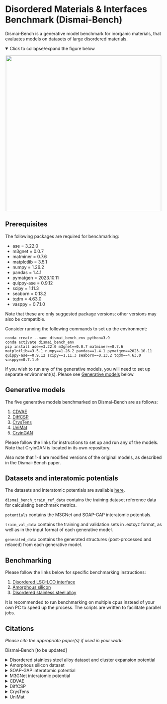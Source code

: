 # Disordered Materials &amp; Interfaces Benchmark (Dismai-Bench)
Dismai-Bench is a generative model benchmark for inorganic materials, that evaluates models on datasets of large disordered materials.

<details open>
  <summary>Click to collapse/expand the figure below</summary>
  <p align="center">
    <img src="assets/gen_examples.gif" width="500"> 
  </p>
</details>

## Prerequisites
The following packages are required for benchmarking:
- ase = 3.22.0
- m3gnet = 0.0.7
- matminer = 0.7.6
- matplotlib = 3.5.1
- numpy = 1.26.2
- pandas = 1.4.1
- pymatgen = 2023.10.11
- quippy-ase = 0.9.12
- scipy = 1.11.3
- seaborn = 0.13.2
- tqdm = 4.63.0
- vasppy = 0.7.1.0

Note that these are only suggested package versions; other versions may also be compatible.

Consider running the following commands to set up the environment:
```
conda create --name dismai_bench_env python=3.9
conda activate dismai_bench_env
pip install ase==3.22.0 m3gnet==0.0.7 matminer==0.7.6 matplotlib==3.5.1 numpy==1.26.2 pandas==1.4.1 pymatgen==2023.10.11 quippy-ase==0.9.12 scipy==1.11.3 seaborn==0.13.2 tqdm==4.63.0 vasppy==0.7.1.0
```

If you wish to run any of the generative models, you will need to set up separate environment(s). Please see [Generative models](#generative-models) below.

## Generative models
The five generative models benchmarked on Dismai-Bench are as follows:
1. [CDVAE](https://github.com/ertekin-research-group/Dismai-Bench/tree/main/models/cdvae)
2. [DiffCSP](https://github.com/ertekin-research-group/Dismai-Bench/tree/main/models/diffcsp)
3. [CrysTens](https://github.com/ertekin-research-group/Dismai-Bench/tree/main/models/crystens)
4. [UniMat](https://github.com/ertekin-research-group/Dismai-Bench/tree/main/models/unimat)
5. [CryinGAN](https://github.com/ertekin-research-group/CryinGAN)

Please follow the links for instructions to set up and run any of the models. Note that CryinGAN is located in its own repository.

Also note that 1-4 are modified versions of the original models, as described in the Dismai-Bench paper.

## Datasets and interatomic potentials
The datasets and interatomic potentials are available [here](https://doi.org/10.5281/zenodo.12710372).

`dismai_bench_train_ref_data` contains the training dataset reference data for calculating benchmark metrics.

`potentials` contains the M3GNet and SOAP-GAP interatomic potentials.

`train_val_data` contains the training and validation sets in .extxyz format, as well as in the input format of each generative model.

`generated_data` contains the generated structures (post-processed and relaxed) from each generative model.

## Benchmarking
Please follow the links below for specific benchmarking instructions:
1. [Disordered LSC-LCO interface](https://github.com/ertekin-research-group/Dismai-Bench/tree/main/benchmark/int)
2. [Amorphous silicon](https://github.com/ertekin-research-group/Dismai-Bench/tree/main/benchmark/a_Si)
3. [Disordered stainless steel alloy](https://github.com/ertekin-research-group/Dismai-Bench/tree/main/benchmark/alloy)

It is recommended to run benchmarking on multiple cpus instead of your own PC to speed up the process. 
The scripts are written to facilitate parallel jobs.

## Citations
*Please cite the appropriate paper(s) if used in your work:*

Dismai-Bench [to be updated]

<details>
  <summary>Disordered stainless steel alloy dataset and cluster expansion potential</summary>
  
  ```
  @article{su2024ssalloy,
           author = {Su, Tianyu and Blankenau, Brian J. and Kim, Namhoon and Krogstad, Jessica A. and Ertekin, Elif},
           title = {First-principles and cluster expansion study of the effect of magnetism on short-range order in Fe–Ni–Cr austenitic stainless steels},
           journal = {Acta Materialia},
           volume = {276},
           pages = {120088},
           ISSN = {1359-6454},
           DOI = {https://doi.org/10.1016/j.actamat.2024.120088},
           url = {https://www.sciencedirect.com/science/article/pii/S1359645424004397},
           year = {2024}
  }
  ```
</details>

<details>
  <summary>Amorphous silicon dataset</summary>

  ```
  @article{deringer2021asidata,
           author = {Deringer, Volker L. and Bernstein, Noam and Csányi, Gábor and Ben Mahmoud, Chiheb and Ceriotti, Michele and Wilson, Mark and Drabold, David A. and Elliott, Stephen R.},
           title = {Origins of structural and electronic transitions in disordered silicon},
           journal = {Nature},
           volume = {589},
           number = {7840},
           pages = {59-64},
           ISSN = {1476-4687},
           DOI = {10.1038/s41586-020-03072-z},
           url = {https://doi.org/10.1038/s41586-020-03072-z},
           year = {2021}
  }
  ```
</details>

<details>
  <summary>SOAP-GAP interatomic potential</summary>

  ```
  @article{bartok2018soapgap,
           author = {Bartók, Albert P. and Kermode, James and Bernstein, Noam and Csányi, Gábor},
           title = {Machine Learning a General-Purpose Interatomic Potential for Silicon},
           journal = {Physical Review X},
           volume = {8},
           number = {4},
           pages = {041048},
           DOI = {10.1103/PhysRevX.8.041048},
           url = {https://link.aps.org/doi/10.1103/PhysRevX.8.041048},
           year = {2018}
  }
  ```
</details>

<details>
  <summary>M3GNet interatomic potential</summary>

  ```
  @article{chen2022m3gnet,
           author = {Chen, Chi and Ong, Shyue Ping},
           title = {A universal graph deep learning interatomic potential for the periodic table},
           journal = {Nature Computational Science},
           volume = {2},
           number = {11},
           pages = {718-728},
           ISSN = {2662-8457},
           DOI = {10.1038/s43588-022-00349-3},
           url = {https://doi.org/10.1038/s43588-022-00349-3},
           year = {2022}
  }
  ```
</details>

<details>
  <summary>CDVAE</summary>

  ```
  @misc{xie2022cdvae,
        title={Crystal Diffusion Variational Autoencoder for Periodic Material Generation}, 
        author={Tian Xie and Xiang Fu and Octavian-Eugen Ganea and Regina Barzilay and Tommi Jaakkola},
        year={2022},
        eprint={2110.06197},
        archivePrefix={arXiv},
        primaryClass={cs.LG},
        url={https://arxiv.org/abs/2110.06197}
  }
  ```
</details>

<details>
  <summary>DiffCSP</summary>

  ```
  @misc{jiao2024diffcsp,
        title={Crystal Structure Prediction by Joint Equivariant Diffusion}, 
        author={Rui Jiao and Wenbing Huang and Peijia Lin and Jiaqi Han and Pin Chen and Yutong Lu and Yang Liu},
        year={2024},
        eprint={2309.04475},
        archivePrefix={arXiv},
        primaryClass={cond-mat.mtrl-sci},
        url={https://arxiv.org/abs/2309.04475}
  }
  ```
</details>

<details>
  <summary>CrysTens</summary>

  ```
  @article{alverson2024crystens,
           author = {Alverson, Michael and Baird, Sterling G. and Murdock, Ryan and Ho, Sin-Hang and Johnson, Jeremy and Sparks, Taylor D.},
           title = {Generative adversarial networks and diffusion models in material discovery},
           journal = {Digital Discovery},
           volume = {3},
           number = {1},
           pages = {62-80},
           DOI = {10.1039/D3DD00137G},
           url = {http://dx.doi.org/10.1039/D3DD00137G},
           year = {2024}
  }
  ```
</details>

<details>
  <summary>UniMat</summary>

  ```
  @misc{yang2024unimat,
        title={Scalable Diffusion for Materials Generation}, 
        author={Sherry Yang and KwangHwan Cho and Amil Merchant and Pieter Abbeel and Dale Schuurmans and Igor Mordatch and Ekin Dogus Cubuk},
        year={2024},
        eprint={2311.09235},
        archivePrefix={arXiv},
        primaryClass={cs.LG},
        url={https://arxiv.org/abs/2311.09235}
  }
  ```
</details>
